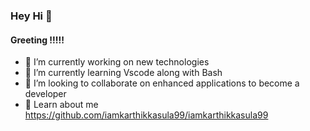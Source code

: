 ### Hey Hi 👋
#### Greeting !!!!!
- 🔭 I’m currently working on new technologies
- 🌱 I’m currently learning Vscode along with Bash
- 👯 I’m looking to collaborate on enhanced applications to become a developer
- 💬 Learn about me <https://github.com/iamkarthikkasula99/iamkarthikkasula99>

